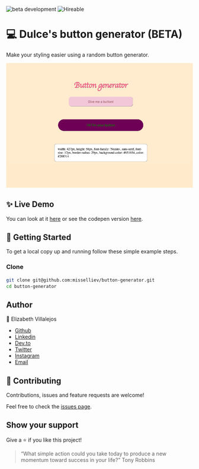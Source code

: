 ![beta development](https://img.shields.io/badge/beta-development-green?style=flat-square)
![Hireable](https://cdn.rawgit.com/hiendv/hireable/master/styles/default/yes.svg)

# 💻 Dulce's button generator (BETA)

Make your styling easier using a random button generator.

![alt text](main.png)

## ✨ Live Demo

You can look at it [here](https://misselliev.github.io/button-generator/) or see the codepen version [here](https://codepen.io/miss_elliev/pen/NWGYozw).


## 🚀 Getting Started

To get a local copy up and running follow these simple example steps.


### Clone

```sh
git clone git@github.com:misselliev/button-generator.git
cd button-generator
```


## Author

👤 Elizabeth Villalejos

- [Github](https://github.com/misselliev)
- [Linkedin](https://linkedin.com/ellievillalejos)
- [Dev.to](https://dev.to/misselliev)
- [Twitter](https://twitter.com/miss_elliev/)
- [Instagram](https://www.instagram.com/miss_elliev/)
- [Email](mailto:elizabeth.villalejos@gmail.com?subject=Website%20Inquiry)


## 🤝 Contributing

Contributions, issues and feature requests are welcome!

Feel free to check the [issues page](issues/).


## Show your support

Give a ⭐️ if you like this project!

> “What simple action could you take today to produce a new momentum toward success in your life?” Tony Robbins

